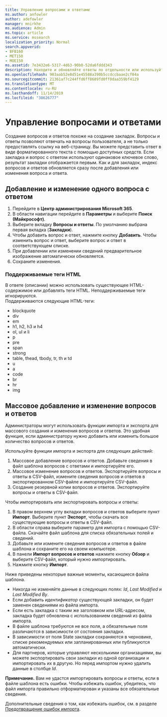 ```yaml
---
title: Управление вопросами и ответами
ms.author: anfowler
author: adefowler
manager: mnirkhe
ms.audience: Admin
ms.topic: article
ms.service: mssearch
localization_priority: Normal
search.appverid:
- BFB160
- MET150
- MOE150
ms.assetid: 7e3432e6-5317-4d63-90b0-52da6fddd343
description: Находите и обновляйте ответы по отдельности или используйте имеющиеся инструменты Поиска (Майкрософт), чтобы изменить их все одновременно
ms.openlocfilehash: 903aab52e8d51e45588a390b5ccdccbaae2cf04a
ms.sourcegitcommit: 21361af7c244ffd6ff8689fd0ff0daa359bf4129
ms.translationtype: MT
ms.contentlocale: ru-RU
ms.lasthandoff: 11/14/2019
ms.locfileid: "38626777"
---
```

# <a name="manage-qas"></a>Управление вопросами и ответами

Создание вопросов и ответов похоже на создание закладок. Вопросы и ответы позволяют отвечать на вопросы пользователя, а не только предоставлять ссылку на веб-страницу. Вы можете представить ответ в виде форматированного текста с помощью доступных средств. Если закладка и вопрос с ответом используют одинаковое ключевое слово, результат закладки отображается первым. Как и для закладок, индекс вопросов и ответов обновляется сразу после добавления или изменения вопроса и ответа. 

## <a name="add-or-edit-a-single-qa"></a>Добавление и изменение одного вопроса с ответом
1. Перейдите в **Центр администрирования Microsoft 365**.
1. В области навигации перейдите в **Параметры** и выберите **Поиск (Майкрософт)**.
1. Выберите вкладку **Вопросы и ответы**. По умолчанию выбрана первая вкладка (**Закладки**).
1. Чтобы добавить вопрос и ответ, нажмите кнопку **Добавить**.
Чтобы изменить вопрос и ответ, выберите вопрос и ответ в соответствующем списке.
1. При добавлении или изменении сведений предварительное изображение автоматически обновляется.
1. Сохраните изменения.

### <a name="supported-html-tags"></a>Поддерживаемые теги HTML
В ответе (описании) можно использовать существующее HTML-содержимое или добавлять теги HTML. Неподдерживаемые теги игнорируются.  
Поддерживаются следующие HTML-теги:
- blockquote
- div
- em
- h1, h2, h3 и h4
- ol, ul и li
- p
- pre
- span
- strong
- table, thead, tbody, tr, th и td
- u
- a
- code
- br
- hr
- img

## <a name="bulk-add-or-edit-qas"></a>Массовое добавление и изменение вопросов и ответов
Администраторы могут использовать функции импорта и экспорта для массового создания и изменения вопросов и ответов. Это удобная функция, если администратору нужно добавить или изменить большое количество вопросов и ответов. 

Используйте функции импорта и экспорта для следующих действий:
1. Массовое добавление вопросов и ответов. Добавьте сведения в файл шаблона вопросов с ответами и импортируйте его.
1. Массовое изменение вопросов и ответов. Экспортируйте вопросы и ответы в CSV-файл, измените сведения вопросов и ответов в экспортированном CSV-файле и импортируйте CSV-файл.
1. Создание резервной копии вопросов и ответов. Экспортируйте вопросы и ответы в CSV-файл.

Чтобы импортировать или экспортировать вопросы и ответы:
1. В правом верхнем углу вкладки вопросов и ответов выберите пункт **Импорт**. Выберите пункт **Экспорт**, чтобы скачать все существующие вопросы и ответы в CSV-файл.
1. В области справа выберите параметр для импорта с помощью CSV-файла.
Скачайте файл шаблона для списка обязательных полей и сведений. 
1. Добавьте или измените сведения вопросов и ответов в файле шаблона и сохраните его на своем компьютере. 
1. В панели **Импорт вопросов и ответов** нажмите кнопку **Обзор** и выберите CSV-файл, который нужно импортировать.
1. Нажмите кнопку **Импорт**.

Ниже приведены некоторые важные моменты, касающиеся файла шаблона.
- Никогда не изменяйте данные в следующих полях: *Id*, *Last Modified* и *Last Modified By*.
- Если добавить *идентификатор* существующей закладки, он будет заменен сведениями из файла импорта.
- Если есть закладка с таким же заголовком или URL-адресом, закладка будет обновлена с использованием сведений из файла импорта.
- В файле шаблона требуются не все поля, а обязательные поля различаются в зависимости от состояния закладки.
- В зависимости от поля State закладки сохраняются в черновике, списке рекомендуемых или запланированных или публикуются автоматически.
- Для партнеров, которые управляют несколькими организациями, вы можете экспортировать свои закладки из одной организации и импортировать их в другую. Но перед импортом нужно удалить данные в столбце *Id*.

**Примечание.** Вам не удастся импортировать вопросы и ответы, если в файле шаблона есть ошибки. Чтобы избежать ошибок, убедитесь, что файл импорта правильно отформатирован и указаны все обязательные сведения. 

Дополнительные сведения о том, как избежать ошибок, см. в разделе [Предотвращение ошибок импорта](manage-bookmarks.md#prevent-import-errors).